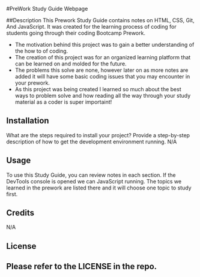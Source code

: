 #PreWork Study Guide Webpage

##Description
This Prework Study Guide contains notes on HTML, CSS, Git, And JavaScript. It was created for the learning process of coding for students going through their coding Bootcamp Prework.


- The motivation behind this project was to gain a better understanding of the how to of coding.
- The creation of this project was for an organized learning platform that can be learned on and molded for the future.
- The problems this solve are none, however later on as more notes are added it will have some basic coding issues that you may encounter in your prework. 
- As this project was being created I learned so much about the best ways to problem solve and how reading all the way through your study material as a coder is super importaint!


## Installation

What are the steps required to install your project? Provide a step-by-step description of how to get the development environment running.
N/A
## Usage

To use this Study Guide, you can review notes in each section. If the DevTools console is opened we can JavaScript running. The topics we learned in the prework are listed there and it will choose one topic to study first.




## Credits

N/A

## License

Please refer to the LICENSE in the repo.
---
